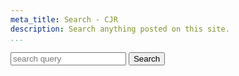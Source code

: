 ```yaml
---
meta_title: Search - CJR
description: Search anything posted on this site.
...
```


<form action="https://www.cjr.is/search/" method="get">
	<input name="q" type="text" placeholder="search query">
	<input type="submit" value="Search">
</form>

